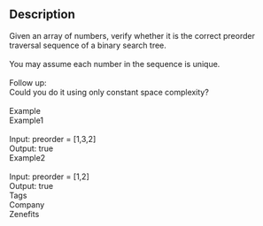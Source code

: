 ## Description <br> 
Given an array of numbers, verify whether it is the correct preorder traversal sequence of a binary search tree. <br> <br> 
You may assume each number in the sequence is unique. <br> <br> 
Follow up: <br> 
Could you do it using only constant space complexity? <br> <br> 
Example <br> 
Example1 <br> <br> 
Input: preorder = [1,3,2] <br> 
Output: true <br> 
Example2 <br> <br> 
Input: preorder = [1,2] <br> 
Output: true <br> 
Tags <br> 
Company <br> 
Zenefits <br> 
